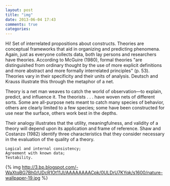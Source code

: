 ```yaml
---
layout: post
title: "img"
date: 2013-06-04 17:43
comments: true
categories: 
---
```

Hi! Set of interrelated propositions about constructs. Theories are conceptual frameworks that aid in organizing and predicting phenomena. Again, just as everyone collects data, both lay persons and researchers have theories. According to McGuire (1980), formal theories "are distinguished from ordinary thought by the use of more explicit definitions and more abstract and more formally interrelated principles" (p. 53). Theories vary in their specificity and their units of analysis. Deutsch and Krauss illustrate this through the metaphor of a net.


Theory is a net man weaves to catch the world of observation—to explain, predict, and influence it. The theorists . . . have woven nets of different sorts. Some are all-purpose nets meant to catch many species of behavior, others are clearly limited to a few species; some have been constructed for use near the surface, others work best in the depths. 

Their analogy illustrates that the utility, meaningfulness, and validity of a theory will depend upon its application and frame of reference. Shaw and Costanzo (1982) identify three characteristics that they consider necessary in the evaluation of the quality of a theory.

    Logical and internal consistency;
    Agreement with known data;
    Testability.
{% img http://3.bp.blogspot.com/-WaXtqBG7Bh0/UDcR1Ot11JI/AAAAAAAACpk/0ULDrU7KYqk/s1600/nature-wallpaper-19.jpg %}

